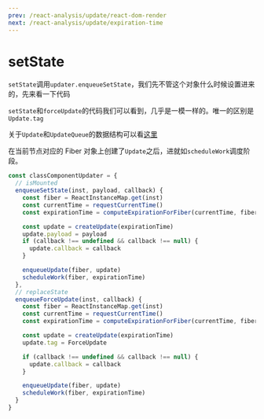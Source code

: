 ```yaml
---
prev: /react-analysis/update/react-dom-render
next: /react-analysis/update/expiration-time
---
```


# setState

`setState`调用`updater.enqueueSetState`，我们先不管这个对象什么时候设置进来的，先来看一下代码

`setState`和`forceUpdate`的代码我们可以看到，几乎是一模一样的。唯一的区别是`Update.tag`

关于`Update`和`UpdateQueue`的数据结构可以看[这里]()

在当前节点对应的 Fiber 对象上创建了`Update`之后，进就如`scheduleWork`调度阶段。

```js
const classComponentUpdater = {
  // isMounted
  enqueueSetState(inst, payload, callback) {
    const fiber = ReactInstanceMap.get(inst)
    const currentTime = requestCurrentTime()
    const expirationTime = computeExpirationForFiber(currentTime, fiber)

    const update = createUpdate(expirationTime)
    update.payload = payload
    if (callback !== undefined && callback !== null) {
      update.callback = callback
    }

    enqueueUpdate(fiber, update)
    scheduleWork(fiber, expirationTime)
  },
  // replaceState
  enqueueForceUpdate(inst, callback) {
    const fiber = ReactInstanceMap.get(inst)
    const currentTime = requestCurrentTime()
    const expirationTime = computeExpirationForFiber(currentTime, fiber)

    const update = createUpdate(expirationTime)
    update.tag = ForceUpdate

    if (callback !== undefined && callback !== null) {
      update.callback = callback
    }

    enqueueUpdate(fiber, update)
    scheduleWork(fiber, expirationTime)
  }
}
```
